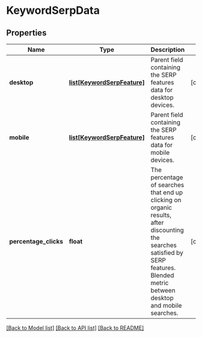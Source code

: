 # KeywordSerpData

## Properties
Name | Type | Description | Notes
------------ | ------------- | ------------- | -------------
**desktop** | [**list[KeywordSerpFeature]**](KeywordSerpFeature.md) | Parent field containing the SERP features data for desktop devices. | [optional] 
**mobile** | [**list[KeywordSerpFeature]**](KeywordSerpFeature.md) | Parent field containing the SERP features data for mobile devices. | [optional] 
**percentage_clicks** | **float** | The percentage of searches that end up clicking on organic results, after discounting the searches satisfied by SERP features. Blended metric between desktop and mobile searches. | [optional] 

[[Back to Model list]](../README.md#documentation-for-models) [[Back to API list]](../README.md#documentation-for-api-endpoints) [[Back to README]](../README.md)

